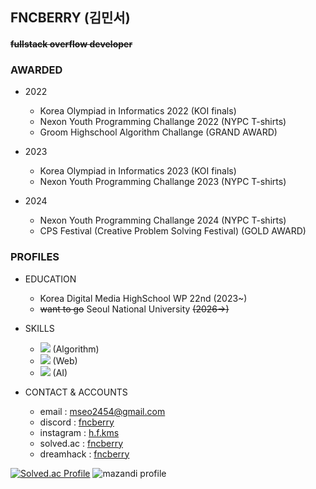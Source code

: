 ## FNCBERRY (김민서)
#### ~~fullstack overflow developer~~
### AWARDED
+ 2022
  + Korea Olympiad in Informatics 2022 (KOI finals)
  + Nexon Youth Programming Challange 2022 (NYPC T-shirts)
  + Groom Highschool Algorithm Challange (GRAND AWARD)

+ 2023
  + Korea Olympiad in Informatics 2023 (KOI finals)
  + Nexon Youth Programming Challange 2023 (NYPC T-shirts)

+ 2024
  + Nexon Youth Programming Challange 2024 (NYPC T-shirts)
  + CPS Festival (Creative Problem Solving Festival) (GOLD AWARD)
  
### PROFILES
+ EDUCATION
  + Korea Digital Media HighSchool WP 22nd (2023~)
  + ~~want to go~~ Seoul National University ~~(2026->)~~

+ SKILLS
  + <img src="https://img.shields.io/badge/-00599C?style=flat&logo=C&logoColor=skyblue"/> (Algorithm)
  + <img src="https://img.shields.io/badge/-00599C?style=flat&logo=JavaScript&logoColor=yellow"/> (Web)
  + <img src="https://img.shields.io/badge/-00599C?style=flat&logo=Python&logoColor=red"/> (AI)
 
+ CONTACT & ACCOUNTS
  + email : mseo2454@gmail.com
  + discord : [fncberry](https://discord.com/users/473786591870058518)
  + instagram : [h.f.kms](https://www.instagram.com/h.f.kms/)
  + solved.ac : [fncberry](https://solved.ac/profile/fncberry)
  + dreamhack : [fncberry](https://dreamhack.io/users/39311)

[![Solved.ac Profile](http://mazassumnida.wtf/api/v2/generate_badge?boj=fncberry)](https://solved.ac/fncberry)
![mazandi profile](http://mazandi.herokuapp.com/api?handle=fncberry&theme=dark)
